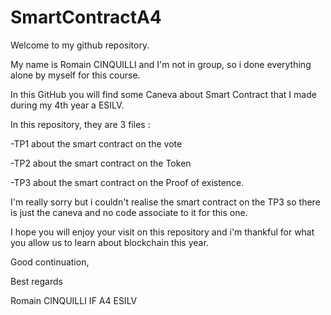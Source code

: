 # SmartContractA4

Welcome to my github repository. 

My name is Romain CINQUILLI and I'm not in group, so i done everything alone by myself for this course. 

In this GitHub you will find some Caneva about Smart Contract that I made during my 4th year a ESILV.

In this repository, they are 3 files :
 
 -TP1 about the smart contract on the vote
 
 -TP2 about the smart contract on the Token 
 
 -TP3 about the smart contract on the Proof of existence.
 
 I'm really sorry but i couldn't realise the smart contract on the TP3 so there is just the caneva and no code associate to it for this one.
 
 I hope you will enjoy your visit on this repository and i'm thankful for what you allow us to learn about blockchain this year. 
 
 Good continuation,
 
 Best regards
 
 Romain CINQUILLI 
 IF A4 ESILV
